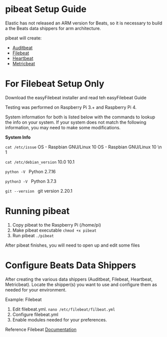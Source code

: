# pibeat Setup Guide

Elastic has not released an ARM version for Beats, so it is necessary to build a the Beats data shippers for arm architecture. 

pibeat will create:

- [Auditbeat](https://www.elastic.co/products/beats/auditbeat)
- [Filebeat](https://www.elastic.co/products/beats/filebeat)
- [Heartbeat](https://www.elastic.co/products/beats/heartbeat)
- [Metricbeat](https://www.elastic.co/products/beats/metricbeat)

# For Filebeat Setup Only

Download the easyFilebeat installer and read teh easyFilebeat Guide


Testing was performed on Raspberry Pi 3.+ and Raspberry Pi 4.  

System information for both is listed below with the commands to lookup the info on your system. If your system does not match
the following information, you may need to make some modifications.

**System Info**

```cat /etc/issue```
OS - Raspbian GNU/Linux 10
OS - Raspbian GNU/Linux 10 \n 1

```cat /etc/debian_version```
10.0
10.1

```python -V ```
Python 2.7.16

```python3 -V ```
Python 3.7.3

```git --version ```
git version 2.20.1

# Running pibeat

1. Copy pibeat to the Raspberry Pi (/home/pi)
2. Make pibeat executable
```chmod +x pibeat```
3. Run pibeat
``./pibeat``

After pibeat finishes, you will need to open up and edit some files

# Configure Beats Data Shippers

After creating the various data shippers (Auditbeat, Filebeat, Heartbeat, Metricbeat).  Locate the shipper(s) you want to use and configure them as needed for your environment.

Example: Filebeat

1. Edit filebeat.yml. 
```nano /etc/filebeat/filbeat.yml```
2. Configure filebeat.yml
3. Enable modules needed for your preferences.

Reference Filebeat [Documentation](https://www.elastic.co/guide/en/beats/filebeat/current/configuring-howto-filebeat.html)
